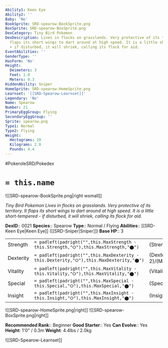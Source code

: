```yaml
---
Ability1: Keen Eye
Ability2: ''
Baby: 'No'
BookSprite: SRD-spearow-BookSprite.png
BoxSprite: SRD-spearow-BoxSprite.png
DexCategory: Tiny Bird Pokemon
DexDescription: Lives in flocks on grasslands. Very protective of its territory. It
  flaps its short wings to dart around at high speed. It is a little short-tempered
  - if disturbed, it will shriek, calling its flock for aid.
EventAbilities: ''
GenderType: ''
HasForm: 'No'
Height:
  Deimeters: 3
  Feet: 1.0
  Meters: 0.3
HiddenAbility: Sniper
HomeSprite: SRD-spearow-HomeSprite.png
Learnset: '[[SRD-Spearow-Learnset]]'
Legendary: 'No'
Name: Spearow
Number: 21
PrimaryEggGroup: Flying
SecondaryEggGroup: ''
Sprite: spearow.png
Type1: Normal
Type2: Flying
Weight:
  Hectograms: 20
  Kilograms: 2.0
  Pounds: 4.4
---
```


#PokeroleSRD/Pokedex

# `= this.name`

![[SRD-spearow-BookSprite.png|right wsmall]]

*Tiny Bird Pokemon*
*Lives in flocks on grasslands. Very protective of its territory. It flaps its short wings to dart around at high speed. It is a little short-tempered - if disturbed, it will shriek, calling its flock for aid.*

**DexID**:: 0021
**Species**:: Spearow
**Type**:: Normal / Flying
**Abilities**:: [[SRD-Keen Eye|Keen Eye]] ([[SRD-Sniper|Sniper]])
**Base HP**:: 3

|           |                                                                                        |                                          |
| --------- | -------------------------------------------------------------------------------------- | ---------------------------------------- |
| Strength  | `= padleft(padright("",this.MaxStrength - this.Strength,"⭘"),this.MaxStrength,"⬤")`    | (Strength::2)/(MaxStrength::4)   |
| Dexterity | `= padleft(padright("",this.MaxDexterity - this.Dexterity,"⭘"),this.MaxDexterity,"⬤")` | (Dexterity:: 2)/(MaxDexterity::5) |
| Vitality  | `= padleft(padright("",this.MaxVitality - this.Vitality,"⭘"),this.MaxVitality,"⬤")`    | (Vitality::1)/(MaxVitality::3)   |
| Special   | `= padleft(padright("",this.MaxSpecial - this.Special,"⭘"),this.MaxSpecial,"⬤")`       | (Special::1)/(MaxSpecial::3)     |
| Insight   | `= padleft(padright("",this.MaxInsight - this.Insight,"⭘"),this.MaxInsight,"⬤")`       | (Insight::1)/(MaxInsight::3)     |

![[SRD-spearow-HomeSprite.png|right]]
![[SRD-spearow-BoxSprite.png|right]]

**Recommended Rank**:: Beginner
**Good Starter**:: Yes
**Can Evolve**:: Yes
**Height**: 1'0" / 0.3m
**Weight**: 4.4lbs / 2.0kg

![[SRD-Spearow-Learnset]]